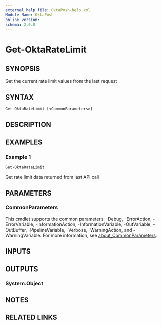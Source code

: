 ```yaml
---
external help file: OktaPosh-help.xml
Module Name: OktaPosh
online version:
schema: 2.0.0
---
```


# Get-OktaRateLimit

## SYNOPSIS
Get the current rate limit values from the last request

## SYNTAX

```
Get-OktaRateLimit [<CommonParameters>]
```

## DESCRIPTION

## EXAMPLES

### Example 1
```
Get-OktaRateLimit
```

Get rate limit data returned from last API call

## PARAMETERS

### CommonParameters
This cmdlet supports the common parameters: -Debug, -ErrorAction, -ErrorVariable, -InformationAction, -InformationVariable, -OutVariable, -OutBuffer, -PipelineVariable, -Verbose, -WarningAction, and -WarningVariable. For more information, see [about_CommonParameters](http://go.microsoft.com/fwlink/?LinkID=113216).

## INPUTS

## OUTPUTS

### System.Object
## NOTES

## RELATED LINKS
